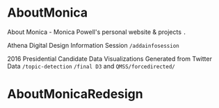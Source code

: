 # AboutMonica
About Monica - Monica Powell's personal website &amp; projects ```.```

Athena Digital Design Information Session ```/addainfosession```

2016 Presidential Candidate Data Visualizations Generated from Twitter Data ```/topic-detection``` ```/final D3``` and ```QMSS/forcedirected/```
# AboutMonicaRedesign
